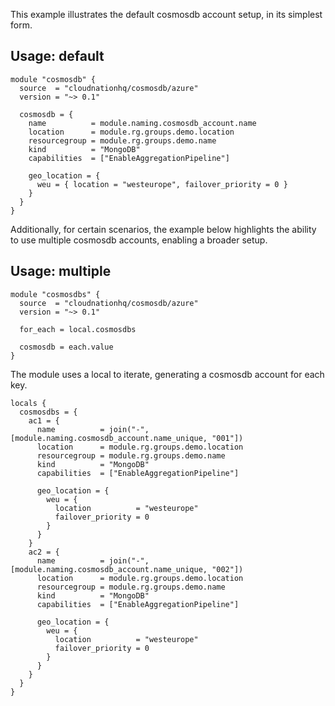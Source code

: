 This example illustrates the default cosmosdb account setup, in its simplest form.

## Usage: default

```hcl
module "cosmosdb" {
  source  = "cloudnationhq/cosmosdb/azure"
  version = "~> 0.1"

  cosmosdb = {
    name          = module.naming.cosmosdb_account.name
    location      = module.rg.groups.demo.location
    resourcegroup = module.rg.groups.demo.name
    kind          = "MongoDB"
    capabilities  = ["EnableAggregationPipeline"]

    geo_location = {
      weu = { location = "westeurope", failover_priority = 0 }
    }
  }
}
```

Additionally, for certain scenarios, the example below highlights the ability to use multiple cosmosdb accounts, enabling a broader setup.

## Usage: multiple

```hcl
module "cosmosdbs" {
  source  = "cloudnationhq/cosmosdb/azure"
  version = "~> 0.1"

  for_each = local.cosmosdbs

  cosmosdb = each.value
}
```

The module uses a local to iterate, generating a cosmosdb account for each key.

```hcl
locals {
  cosmosdbs = {
    ac1 = {
      name          = join("-", [module.naming.cosmosdb_account.name_unique, "001"])
      location      = module.rg.groups.demo.location
      resourcegroup = module.rg.groups.demo.name
      kind          = "MongoDB"
      capabilities  = ["EnableAggregationPipeline"]

      geo_location = {
        weu = {
          location          = "westeurope"
          failover_priority = 0
        }
      }
    }
    ac2 = {
      name          = join("-", [module.naming.cosmosdb_account.name_unique, "002"])
      location      = module.rg.groups.demo.location
      resourcegroup = module.rg.groups.demo.name
      kind          = "MongoDB"
      capabilities  = ["EnableAggregationPipeline"]

      geo_location = {
        weu = {
          location          = "westeurope"
          failover_priority = 0
        }
      }
    }
  }
}
```
